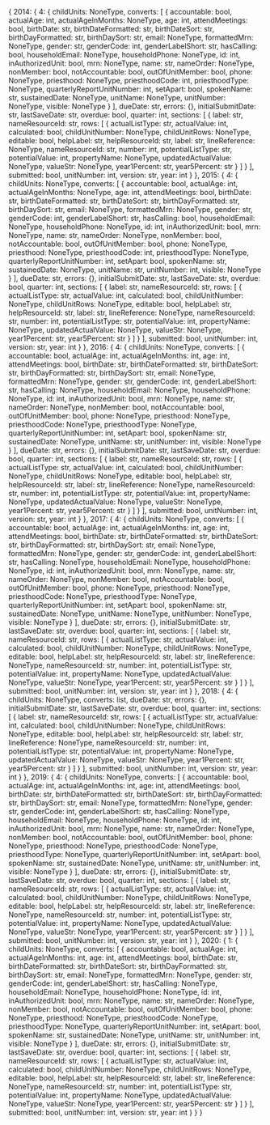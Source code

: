 {
  2014: {
    4: {
      childUnits: NoneType,
      converts: [
        {
          accountable: bool,
          actualAge: int,
          actualAgeInMonths: NoneType,
          age: int,
          attendMeetings: bool,
          birthDate: str,
          birthDateFormatted: str,
          birthDateSort: str,
          birthDayFormatted: str,
          birthDaySort: str,
          email: NoneType,
          formattedMrn: NoneType,
          gender: str,
          genderCode: int,
          genderLabelShort: str,
          hasCalling: bool,
          householdEmail: NoneType,
          householdPhone: NoneType,
          id: int,
          inAuthorizedUnit: bool,
          mrn: NoneType,
          name: str,
          nameOrder: NoneType,
          nonMember: bool,
          notAccountable: bool,
          outOfUnitMember: bool,
          phone: NoneType,
          priesthood: NoneType,
          priesthoodCode: int,
          priesthoodType: NoneType,
          quarterlyReportUnitNumber: int,
          setApart: bool,
          spokenName: str,
          sustainedDate: NoneType,
          unitName: NoneType,
          unitNumber: NoneType,
          visible: NoneType
        }
      ],
      dueDate: str,
      errors: {},
      initialSubmitDate: str,
      lastSaveDate: str,
      overdue: bool,
      quarter: int,
      sections: [
        {
          label: str,
          nameResourceId: str,
          rows: [
            {
              actualListType: str,
              actualValue: int,
              calculated: bool,
              childUnitNumber: NoneType,
              childUnitRows: NoneType,
              editable: bool,
              helpLabel: str,
              helpResourceId: str,
              label: str,
              lineReference: NoneType,
              nameResourceId: str,
              number: int,
              potentialListType: str,
              potentialValue: int,
              propertyName: NoneType,
              updatedActualValue: NoneType,
              valueStr: NoneType,
              year1Percent: str,
              year5Percent: str
            }
          ]
        }
      ],
      submitted: bool,
      unitNumber: int,
      version: str,
      year: int
    }
  },
  2015: {
    4: {
      childUnits: NoneType,
      converts: [
        {
          accountable: bool,
          actualAge: int,
          actualAgeInMonths: NoneType,
          age: int,
          attendMeetings: bool,
          birthDate: str,
          birthDateFormatted: str,
          birthDateSort: str,
          birthDayFormatted: str,
          birthDaySort: str,
          email: NoneType,
          formattedMrn: NoneType,
          gender: str,
          genderCode: int,
          genderLabelShort: str,
          hasCalling: bool,
          householdEmail: NoneType,
          householdPhone: NoneType,
          id: int,
          inAuthorizedUnit: bool,
          mrn: NoneType,
          name: str,
          nameOrder: NoneType,
          nonMember: bool,
          notAccountable: bool,
          outOfUnitMember: bool,
          phone: NoneType,
          priesthood: NoneType,
          priesthoodCode: int,
          priesthoodType: NoneType,
          quarterlyReportUnitNumber: int,
          setApart: bool,
          spokenName: str,
          sustainedDate: NoneType,
          unitName: str,
          unitNumber: int,
          visible: NoneType
        }
      ],
      dueDate: str,
      errors: {},
      initialSubmitDate: str,
      lastSaveDate: str,
      overdue: bool,
      quarter: int,
      sections: [
        {
          label: str,
          nameResourceId: str,
          rows: [
            {
              actualListType: str,
              actualValue: int,
              calculated: bool,
              childUnitNumber: NoneType,
              childUnitRows: NoneType,
              editable: bool,
              helpLabel: str,
              helpResourceId: str,
              label: str,
              lineReference: NoneType,
              nameResourceId: str,
              number: int,
              potentialListType: str,
              potentialValue: int,
              propertyName: NoneType,
              updatedActualValue: NoneType,
              valueStr: NoneType,
              year1Percent: str,
              year5Percent: str
            }
          ]
        }
      ],
      submitted: bool,
      unitNumber: int,
      version: str,
      year: int
    }
  },
  2016: {
    4: {
      childUnits: NoneType,
      converts: [
        {
          accountable: bool,
          actualAge: int,
          actualAgeInMonths: int,
          age: int,
          attendMeetings: bool,
          birthDate: str,
          birthDateFormatted: str,
          birthDateSort: str,
          birthDayFormatted: str,
          birthDaySort: str,
          email: NoneType,
          formattedMrn: NoneType,
          gender: str,
          genderCode: int,
          genderLabelShort: str,
          hasCalling: NoneType,
          householdEmail: NoneType,
          householdPhone: NoneType,
          id: int,
          inAuthorizedUnit: bool,
          mrn: NoneType,
          name: str,
          nameOrder: NoneType,
          nonMember: bool,
          notAccountable: bool,
          outOfUnitMember: bool,
          phone: NoneType,
          priesthood: NoneType,
          priesthoodCode: NoneType,
          priesthoodType: NoneType,
          quarterlyReportUnitNumber: int,
          setApart: bool,
          spokenName: str,
          sustainedDate: NoneType,
          unitName: str,
          unitNumber: int,
          visible: NoneType
        }
      ],
      dueDate: str,
      errors: {},
      initialSubmitDate: str,
      lastSaveDate: str,
      overdue: bool,
      quarter: int,
      sections: [
        {
          label: str,
          nameResourceId: str,
          rows: [
            {
              actualListType: str,
              actualValue: int,
              calculated: bool,
              childUnitNumber: NoneType,
              childUnitRows: NoneType,
              editable: bool,
              helpLabel: str,
              helpResourceId: str,
              label: str,
              lineReference: NoneType,
              nameResourceId: str,
              number: int,
              potentialListType: str,
              potentialValue: int,
              propertyName: NoneType,
              updatedActualValue: NoneType,
              valueStr: NoneType,
              year1Percent: str,
              year5Percent: str
            }
          ]
        }
      ],
      submitted: bool,
      unitNumber: int,
      version: str,
      year: int
    }
  },
  2017: {
    4: {
      childUnits: NoneType,
      converts: [
        {
          accountable: bool,
          actualAge: int,
          actualAgeInMonths: int,
          age: int,
          attendMeetings: bool,
          birthDate: str,
          birthDateFormatted: str,
          birthDateSort: str,
          birthDayFormatted: str,
          birthDaySort: str,
          email: NoneType,
          formattedMrn: NoneType,
          gender: str,
          genderCode: int,
          genderLabelShort: str,
          hasCalling: NoneType,
          householdEmail: NoneType,
          householdPhone: NoneType,
          id: int,
          inAuthorizedUnit: bool,
          mrn: NoneType,
          name: str,
          nameOrder: NoneType,
          nonMember: bool,
          notAccountable: bool,
          outOfUnitMember: bool,
          phone: NoneType,
          priesthood: NoneType,
          priesthoodCode: NoneType,
          priesthoodType: NoneType,
          quarterlyReportUnitNumber: int,
          setApart: bool,
          spokenName: str,
          sustainedDate: NoneType,
          unitName: NoneType,
          unitNumber: NoneType,
          visible: NoneType
        }
      ],
      dueDate: str,
      errors: {},
      initialSubmitDate: str,
      lastSaveDate: str,
      overdue: bool,
      quarter: int,
      sections: [
        {
          label: str,
          nameResourceId: str,
          rows: [
            {
              actualListType: str,
              actualValue: int,
              calculated: bool,
              childUnitNumber: NoneType,
              childUnitRows: NoneType,
              editable: bool,
              helpLabel: str,
              helpResourceId: str,
              label: str,
              lineReference: NoneType,
              nameResourceId: str,
              number: int,
              potentialListType: str,
              potentialValue: int,
              propertyName: NoneType,
              updatedActualValue: NoneType,
              valueStr: NoneType,
              year1Percent: str,
              year5Percent: str
            }
          ]
        }
      ],
      submitted: bool,
      unitNumber: int,
      version: str,
      year: int
    }
  },
  2018: {
    4: {
      childUnits: NoneType,
      converts: list,
      dueDate: str,
      errors: {},
      initialSubmitDate: str,
      lastSaveDate: str,
      overdue: bool,
      quarter: int,
      sections: [
        {
          label: str,
          nameResourceId: str,
          rows: [
            {
              actualListType: str,
              actualValue: int,
              calculated: bool,
              childUnitNumber: NoneType,
              childUnitRows: NoneType,
              editable: bool,
              helpLabel: str,
              helpResourceId: str,
              label: str,
              lineReference: NoneType,
              nameResourceId: str,
              number: int,
              potentialListType: str,
              potentialValue: int,
              propertyName: NoneType,
              updatedActualValue: NoneType,
              valueStr: NoneType,
              year1Percent: str,
              year5Percent: str
            }
          ]
        }
      ],
      submitted: bool,
      unitNumber: int,
      version: str,
      year: int
    }
  },
  2019: {
    4: {
      childUnits: NoneType,
      converts: [
        {
          accountable: bool,
          actualAge: int,
          actualAgeInMonths: int,
          age: int,
          attendMeetings: bool,
          birthDate: str,
          birthDateFormatted: str,
          birthDateSort: str,
          birthDayFormatted: str,
          birthDaySort: str,
          email: NoneType,
          formattedMrn: NoneType,
          gender: str,
          genderCode: int,
          genderLabelShort: str,
          hasCalling: NoneType,
          householdEmail: NoneType,
          householdPhone: NoneType,
          id: int,
          inAuthorizedUnit: bool,
          mrn: NoneType,
          name: str,
          nameOrder: NoneType,
          nonMember: bool,
          notAccountable: bool,
          outOfUnitMember: bool,
          phone: NoneType,
          priesthood: NoneType,
          priesthoodCode: NoneType,
          priesthoodType: NoneType,
          quarterlyReportUnitNumber: int,
          setApart: bool,
          spokenName: str,
          sustainedDate: NoneType,
          unitName: str,
          unitNumber: int,
          visible: NoneType
        }
      ],
      dueDate: str,
      errors: {},
      initialSubmitDate: str,
      lastSaveDate: str,
      overdue: bool,
      quarter: int,
      sections: [
        {
          label: str,
          nameResourceId: str,
          rows: [
            {
              actualListType: str,
              actualValue: int,
              calculated: bool,
              childUnitNumber: NoneType,
              childUnitRows: NoneType,
              editable: bool,
              helpLabel: str,
              helpResourceId: str,
              label: str,
              lineReference: NoneType,
              nameResourceId: str,
              number: int,
              potentialListType: str,
              potentialValue: int,
              propertyName: NoneType,
              updatedActualValue: NoneType,
              valueStr: NoneType,
              year1Percent: str,
              year5Percent: str
            }
          ]
        }
      ],
      submitted: bool,
      unitNumber: int,
      version: str,
      year: int
    }
  },
  2020: {
    1: {
      childUnits: NoneType,
      converts: [
        {
          accountable: bool,
          actualAge: int,
          actualAgeInMonths: int,
          age: int,
          attendMeetings: bool,
          birthDate: str,
          birthDateFormatted: str,
          birthDateSort: str,
          birthDayFormatted: str,
          birthDaySort: str,
          email: NoneType,
          formattedMrn: NoneType,
          gender: str,
          genderCode: int,
          genderLabelShort: str,
          hasCalling: NoneType,
          householdEmail: NoneType,
          householdPhone: NoneType,
          id: int,
          inAuthorizedUnit: bool,
          mrn: NoneType,
          name: str,
          nameOrder: NoneType,
          nonMember: bool,
          notAccountable: bool,
          outOfUnitMember: bool,
          phone: NoneType,
          priesthood: NoneType,
          priesthoodCode: NoneType,
          priesthoodType: NoneType,
          quarterlyReportUnitNumber: int,
          setApart: bool,
          spokenName: str,
          sustainedDate: NoneType,
          unitName: str,
          unitNumber: int,
          visible: NoneType
        }
      ],
      dueDate: str,
      errors: {},
      initialSubmitDate: str,
      lastSaveDate: str,
      overdue: bool,
      quarter: int,
      sections: [
        {
          label: str,
          nameResourceId: str,
          rows: [
            {
              actualListType: str,
              actualValue: int,
              calculated: bool,
              childUnitNumber: NoneType,
              childUnitRows: NoneType,
              editable: bool,
              helpLabel: str,
              helpResourceId: str,
              label: str,
              lineReference: NoneType,
              nameResourceId: str,
              number: int,
              potentialListType: str,
              potentialValue: int,
              propertyName: NoneType,
              updatedActualValue: NoneType,
              valueStr: NoneType,
              year1Percent: str,
              year5Percent: str
            }
          ]
        }
      ],
      submitted: bool,
      unitNumber: int,
      version: str,
      year: int
    }
  }
}